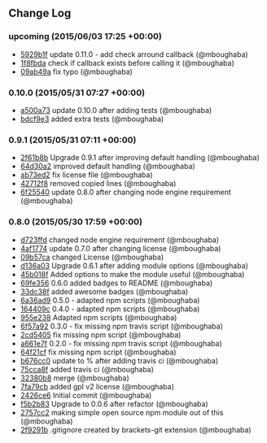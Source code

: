 ## Change Log

### upcoming (2015/06/03 17:25 +00:00)
- [5929b1f](https://github.com/mboughaba/etcjs/commit/5929b1f688bc4eacd1fe22e2ee0f8535edf9aa66) update 0.11.0 - add check arround callback (@mboughaba)
- [1f8fbda](https://github.com/mboughaba/etcjs/commit/1f8fbda25a21b0ba7f07bb45248b39f13a93f409) check if callback exists before calling it (@mboughaba)
- [09ab49a](https://github.com/mboughaba/etcjs/commit/09ab49a8fb8194ba4b770f73297bd9b2dcac1a67) fix typo (@mboughaba)

### 0.10.0 (2015/05/31 07:27 +00:00)
- [a500a73](https://github.com/mboughaba/etcjs/commit/a500a7395b14f96900448d857d7b614038dc3180) update 0.10.0 after adding tests (@mboughaba)
- [bdcf9e3](https://github.com/mboughaba/etcjs/commit/bdcf9e3a5dfd9a0c4b8424c5dfd2b0836d15862f) added extra tests (@mboughaba)

### 0.9.1 (2015/05/31 07:11 +00:00)
- [2f61b8b](https://github.com/mboughaba/etcjs/commit/2f61b8bb4536760638c071d52e2e849a772a3c99) Upgrade 0.9.1 after improving default handling (@mboughaba)
- [64d30a2](https://github.com/mboughaba/etcjs/commit/64d30a2ffa74c2b16400941a1de29ac28870727e) improved default handling (@mboughaba)
- [ab73ed2](https://github.com/mboughaba/etcjs/commit/ab73ed2aa7add86989573d9bb5f8a896faa6d198) fix license file (@mboughaba)
- [42712f8](https://github.com/mboughaba/etcjs/commit/42712f88541c3a487c945e28a6650d493dbfe213) removed copied lines (@mboughaba)
- [6f25540](https://github.com/mboughaba/etcjs/commit/6f255400b8c304dd0d2a12cd946d1b8430244761) update 0.8.0 after changing node engine requirement (@mboughaba)

### 0.8.0 (2015/05/30 17:59 +00:00)
- [d723ffd](https://github.com/mboughaba/etcjs/commit/d723ffd201a080746746f435df7a941038c604c7) changed node engine requirement (@mboughaba)
- [4af1774](https://github.com/mboughaba/etcjs/commit/4af1774b59edcb88ab4cf68cd6d0d53e8a205ecd) update 0.7.0 after changing license (@mboughaba)
- [09b57ca](https://github.com/mboughaba/etcjs/commit/09b57ca58043cb922ef1934e7a3c278f20f2de35) changed License (@mboughaba)
- [d136a03](https://github.com/mboughaba/etcjs/commit/d136a036e39629211c99c4bd78313d2465b10acd) Upgrade 0.6.1 after adding module options (@mboughaba)
- [45b018f](https://github.com/mboughaba/etcjs/commit/45b018f1f246fc852bba1ee53bc03d7c2f3dbf07) Added options to make the module useful (@mboughaba)
- [69fe356](https://github.com/mboughaba/etcjs/commit/69fe35662568ca113e28be2536734c4cd0dc6b3d) 0.6.0 added badges to README (@mboughaba)
- [33dc38f](https://github.com/mboughaba/etcjs/commit/33dc38f6dd4d5f959012c6afc162d72d520b205e) added awesome badges (@mboughaba)
- [6a36ad9](https://github.com/mboughaba/etcjs/commit/6a36ad976e952d457ca42630112cd8fc8c4fc7b2) 0.5.0 - adapted npm scripts (@mboughaba)
- [164409c](https://github.com/mboughaba/etcjs/commit/164409c0ad1e5b5d4bf0477a9537017147cb77b8) 0.4.0 - adapted npm scripts (@mboughaba)
- [955e238](https://github.com/mboughaba/etcjs/commit/955e238f193cbde8bb091834bef673c8c4298ef3) Adapted npm scripts (@mboughaba)
- [6f57a92](https://github.com/mboughaba/etcjs/commit/6f57a92ca695b11e59858023c392025b7b3829e0) 0.3.0 - fix missing npm travis script (@mboughaba)
- [2cd5405](https://github.com/mboughaba/etcjs/commit/2cd54058d66e0311c9577ae11389dc907152a9c3) fix missing npm script (@mboughaba)
- [a661e7f](https://github.com/mboughaba/etcjs/commit/a661e7f729d2ee6e409470dc0b160957bc70480d) 0.2.0 - fix missing npm travis script (@mboughaba)
- [64f21cf](https://github.com/mboughaba/etcjs/commit/64f21cfed992c78a0b4cbf3443a86bcc2832fff8) fix missing npm script (@mboughaba)
- [b676cc0](https://github.com/mboughaba/etcjs/commit/b676cc09d8b4cf6f7c5e58875baa28457054d92b) update to % after adding travis ci (@mboughaba)
- [75cca8f](https://github.com/mboughaba/etcjs/commit/75cca8ff511af918da4f18cc0bbf19a333d856b5) added travis ci (@mboughaba)
- [32380b8](https://github.com/mboughaba/etcjs/commit/32380b88527aa6df0a0f9b897e8804f9d245e891) merge (@mboughaba)
- [7fa79cb](https://github.com/mboughaba/etcjs/commit/7fa79cb09a9081cf59655348f9a6effda044441c) added gpl v2 license (@mboughaba)
- [2426ce6](https://github.com/mboughaba/etcjs/commit/2426ce67a7d7874dd67d65f40177205c274d5cbe) Initial commit (@mboughaba)
- [f5b2b83](https://github.com/mboughaba/etcjs/commit/f5b2b83738f3cdddac7a4e1b858560a28a7be0b8) Upgrade to 0.0.6 after refactor (@mboughaba)
- [2757cc2](https://github.com/mboughaba/etcjs/commit/2757cc2db938af0f34f4b9d0ee03ef5f8675f800) making simple open source npm module out of this (@mboughaba)
- [2f9291b](https://github.com/mboughaba/etcjs/commit/2f9291b24e0335c7b0b066b7846984a3d6d3aed3) .gitignore created by brackets-git extension (@mboughaba)